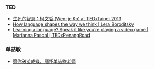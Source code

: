 ### TED
- [生死的智慧：柯文哲 (Wen-je Ko) at TEDxTaipei 2013](https://www.youtube.com/watch?v=N0zhdMwD2Z8)
- [How language shapes the way we think | Lera Boroditsky](https://www.youtube.com/watch?v=RKK7wGAYP6k)
- [Learning a language? Speak it like you’re playing a video game | Marianna Pascal | TEDxPenangRoad](https://www.youtube.com/watch?v=Ge7c7otG2mk)

### 单喆敏
- [愿你破茧成蝶，缅怀单喆慜老师](https://rmh.pdnews.cn/Pc/ArtInfoApi/article?id=17800849)
